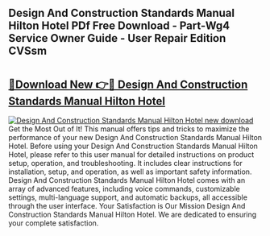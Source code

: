 ## Design And Construction Standards Manual Hilton Hotel PDf Free Download - Part-Wg4 Service Owner Guide - User Repair Edition CVSsm

# <h2><a href="http://bc65129.oget.top/?id=Design+And+Construction+Standards+Manual+Hilton+Hotel">🔗Download New 👉🔴 Design And Construction Standards Manual Hilton Hotel</a></h2>

[![Design And Construction Standards Manual Hilton Hotel new download](https://i.imgur.com/5g1atiW.png)](http://bc65129.oget.top/?id=Design+And+Construction+Standards+Manual+Hilton+Hotel)
Get the Most Out of It! This manual offers tips and tricks to maximize the performance of your new Design And Construction Standards Manual Hilton Hotel. Before using your Design And Construction Standards Manual Hilton Hotel, please refer to this user manual for detailed instructions on product setup, operation, and troubleshooting. It includes clear instructions for installation, setup, and operation, as well as important safety information. Design And Construction Standards Manual Hilton Hotel comes with an array of advanced features, including voice commands, customizable settings, multi-language support, and automatic backups, all accessible through the user interface. Your Satisfaction is Our Mission Design And Construction Standards Manual Hilton Hotel. We are dedicated to ensuring your complete satisfaction.
